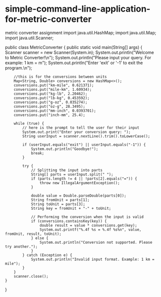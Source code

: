 # simple-command-line-application-for-metric-converter
metric converter assignment
import java.util.HashMap;
import java.util.Map;
import java.util.Scanner;

public class MetricConverter {
    public static void main(String[] args) {
        Scanner scanner = new Scanner(System.in);
        System.out.println("Welcome to Metric Converter!\n");
        System.out.println("Please input your query. For example: 1 km = m");
        System.out.println("Enter 'exit' or '-1' to exit the program.\n");

        //this is for the conversions between units
        Map<String, Double> conversions = new HashMap<>();
        conversions.put("km-mile", 0.621371);
        conversions.put("mile-km", 1.60934);
        conversions.put("kg-lb", 2.20462);
        conversions.put("lb-kg", 0.453592);
        conversions.put("g-oz", 0.035274);
        conversions.put("oz-g", 28.3495);
        conversions.put("mm-inch", 0.0393701);
        conversions.put("inch-mm", 25.4);

        while (true) {
            // here is the prompt to tell the user for their input
            System.out.print("Enter your conversion query: ");
            String userInput = scanner.nextLine().trim().toLowerCase();

            if (userInput.equals("exit") || userInput.equals("-1")) {
                System.out.println("Goodbye!");
                break;
            }

            try {
                // Splitting the input into parts
                String[] parts = userInput.split(" ");
                if (parts.length != 4 || !parts[2].equals("=")) {
                    throw new IllegalArgumentException();
                }

                double value = Double.parseDouble(parts[0]);
                String fromUnit = parts[1];
                String toUnit = parts[3];
                String key = fromUnit + "-" + toUnit;

                // Performing the conversion when the input is valid
                if (conversions.containsKey(key)) {
                    double result = value * conversions.get(key);
                    System.out.printf("%.4f %s = %.4f %s%n", value, fromUnit, result, toUnit);
                } else {
                    System.out.println("Conversion not supported. Please try another.");
                }
            } catch (Exception e) {
                System.out.println("Invalid input format. Example: 1 km = mile");
            }
        }
        scanner.close();
    }
}
